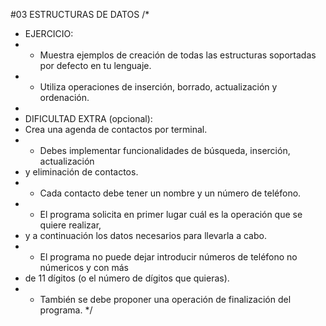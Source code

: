 #03
ESTRUCTURAS DE DATOS
/*
 * EJERCICIO:
 * - Muestra ejemplos de creación de todas las estructuras soportadas por defecto en tu lenguaje.
 * - Utiliza operaciones de inserción, borrado, actualización y ordenación.
 *
 * DIFICULTAD EXTRA (opcional):
 * Crea una agenda de contactos por terminal.
 * - Debes implementar funcionalidades de búsqueda, inserción, actualización
 *   y eliminación de contactos.
 * - Cada contacto debe tener un nombre y un número de teléfono.
 * - El programa solicita en primer lugar cuál es la operación que se quiere realizar,
 *   y a continuación los datos necesarios para llevarla a cabo.
 * - El programa no puede dejar introducir números de teléfono no númericos y con más
 *   de 11 dígitos (o el número de dígitos que quieras).
 * - También se debe proponer una operación de finalización del programa.
 */